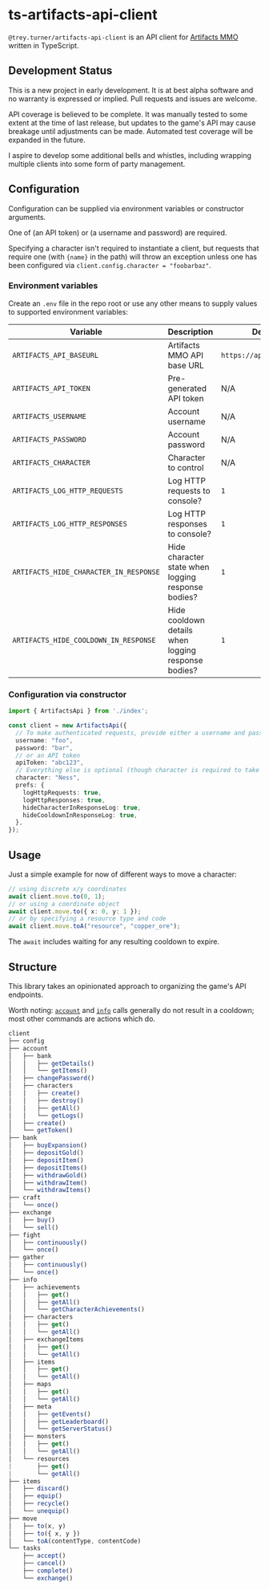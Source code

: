 # ts-artifacts-api-client

`@trey.turner/artifacts-api-client` is an API client for [Artifacts MMO](https://artifactsmmo.com) written in TypeScript.

## Development Status

This is a new project in early development. It is at best alpha software and no warranty is expressed or implied. Pull requests and issues are welcome.

API coverage is believed to be complete. It was manually tested to some extent at the time of last release, but updates to the game's API may cause breakage until adjustments can be made. Automated test coverage will be expanded in the future.

I aspire to develop some additional bells and whistles, including wrapping multiple clients into some form of party management.

## Configuration

Configuration can be supplied via environment variables or constructor arguments.

One of (an API token) or (a username and password) are required.

Specifying a character isn't required to instantiate a client, but requests that require one (with `{name}` in the path) will throw an exception unless one has been configured via `client.config.character = "foobarbaz"`.

### Environment variables

Create an `.env` file in the repo root or use any other means to supply values to supported environment variables:

| Variable                               | Description                                         | Default Value                  |
|----------------------------------------|-----------------------------------------------------|--------------------------------|
| `ARTIFACTS_API_BASEURL`                | Artifacts MMO API base URL                          | `https://api.artifactsmmo.com` |
| `ARTIFACTS_API_TOKEN`                  | Pre-generated API token                             | N/A                            |
| `ARTIFACTS_USERNAME`                   | Account username                                    | N/A                            |
| `ARTIFACTS_PASSWORD`                   | Account password                                    | N/A                            |
| `ARTIFACTS_CHARACTER`                  | Character to control                                | N/A                            |
| `ARTIFACTS_LOG_HTTP_REQUESTS`          | Log HTTP requests to console?                       | `1`                            |
| `ARTIFACTS_LOG_HTTP_RESPONSES`         | Log HTTP responses to console?                      | `1`                            |
| `ARTIFACTS_HIDE_CHARACTER_IN_RESPONSE` | Hide character state when logging response bodies?  | `1`                            |
| `ARTIFACTS_HIDE_COOLDOWN_IN_RESPONSE`  | Hide cooldown details when logging response bodies? | `1`                            |

### Configuration via constructor

```ts
import { ArtifactsApi } from './index';

const client = new ArtifactsApi({
  // To make authenticated requests, provide either a username and password
  username: "foo",
  password: "bar",
  // or an API token
  apiToken: "abc123",
  // Everything else is optional (though character is required to take any action)
  character: "Ness",      
  prefs: {
    logHttpRequests: true,
    logHttpResponses: true,
    hideCharacterInResponseLog: true,
    hideCooldownInResponseLog: true,
  },
});    
```

## Usage

Just a simple example for now of different ways to move a character:

```ts
// using discrete x/y coordinates
await client.move.to(0, 1);
// or using a coordinate object
await client.move.to({ x: 0, y: 1 });
// or by specifying a resource type and code
await client.move.toA("resource", "copper_ore");
```

The `await` includes waiting for any resulting cooldown to expire.

## Structure

This library takes an opinionated approach to organizing the game's API endpoints.

Worth noting: [`account`](src/account) and [`info`](src/info) calls generally do not result in a cooldown; most other commands are actions which do.

```js
client
├── config
├── account
│   ├── bank
│   │   ├── getDetails()
│   │   └── getItems()
│   ├── changePassword()
│   ├── characters
│   │   ├── create()
│   │   ├── destroy()
│   │   ├── getAll()
│   │   └── getLogs()
│   ├── create()
│   └── getToken()
├── bank
│   ├── buyExpansion()
│   ├── depositGold()
│   ├── depositItem()
│   ├── depositItems()
│   ├── withdrawGold()
│   ├── withdrawItem()
│   └── withdrawItems()
├── craft
│   └── once()
├── exchange
│   ├── buy()
│   └── sell()
├── fight
│   ├── continuously()
│   └── once()
├── gather
│   ├── continuously()
│   └── once()
├── info
│   ├── achievements
│   │   ├── get()
│   │   ├── getAll()
│   │   └── getCharacterAchievements()
│   ├── characters
│   │   ├── get()
│   │   └── getAll()
│   ├── exchangeItems
│   │   ├── get()
│   │   └── getAll()
│   ├── items
│   │   ├── get()
│   │   └── getAll()
│   ├── maps
│   │   ├── get()
│   │   └── getAll()
│   ├── meta
│   │   ├── getEvents()
│   │   ├── getLeaderboard()
│   │   └── getServerStatus()
│   ├── monsters
│   │   ├── get()
│   │   └── getAll()
│   └── resources
|       ├── get()
|       └── getAll()
├── items
│   ├── discard()
│   ├── equip()
│   ├── recycle()
│   └── unequip()
├── move
│   ├── to(x, y)
│   ├── to({ x, y })
│   └── toA(contentType, contentCode)
└── tasks
    ├── accept()
    ├── cancel()
    ├── complete()
    └── exchange()
```
